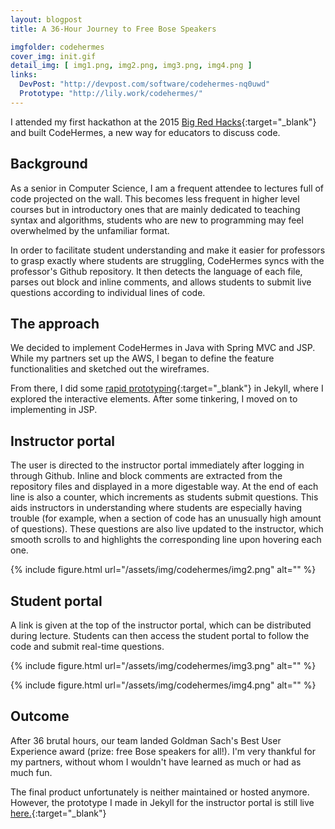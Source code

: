 ```yaml
---
layout: blogpost
title: A 36-Hour Journey to Free Bose Speakers

imgfolder: codehermes
cover_img: init.gif
detail_img: [ img1.png, img2.png, img3.png, img4.png ]
links:
  DevPost: "http://devpost.com/software/codehermes-nq0uwd"
  Prototype: "http://lily.work/codehermes/"
---
```


I attended my first hackathon at the 2015 [Big Red Hacks][brh]{:target="_blank"} and built CodeHermes, a new way for educators to discuss code.

## Background
As a senior in Computer Science, I am a frequent attendee to lectures full of code projected on the wall. This becomes less frequent in higher level courses but in introductory ones that are mainly dedicated to teaching syntax and algorithms, students who are new to programming may feel overwhelmed by the unfamiliar format.

In order to facilitate student understanding and make it easier for professors to grasp exactly where students are struggling, CodeHermes syncs with the professor's Github repository. It then detects the language of each file, parses out block and inline comments, and allows students to submit live questions according to individual lines of code.

## The approach
We decided to implement CodeHermes in Java with Spring MVC and JSP. While my partners set up the AWS, I began to define the feature functionalities and sketched out the wireframes.

<!-- {% include figure.html 
  url="/assets/img/codehermes/sketch1.jpg"
  alt="Codehermes landing sketch"
  caption="Instructor login via Github. Students receive a link." %}

{% include figure.html 
  url="/assets/img/codehermes/sketch2.jpg"
  alt="Codehermes instructor portal"
  caption="Instructor portal, with real-time questions associated with each line number" %} -->

From there, I did some [rapid prototyping][prototype]{:target="_blank"} in Jekyll, where I explored the interactive elements. After some tinkering, I moved on to implementing in JSP.

## Instructor portal
The user is directed to the instructor portal immediately after logging in through Github. Inline and block comments are extracted from the repository files and displayed in a more digestable way. At the end of each line is also a counter, which increments as students submit questions. This aids instructors in understanding where students are especially having trouble (for example, when a section of code has an unusually high amount of questions). These questions are also live updated to the instructor, which smooth scrolls to and highlights the corresponding line upon hovering each one.

{% include figure.html 
  url="/assets/img/codehermes/img2.png"
  alt="" %}

## Student portal
A link is given at the top of the instructor portal, which can be distributed during lecture. Students can then access the student portal to follow the code and submit real-time questions.

{% include figure.html 
  url="/assets/img/codehermes/img3.png"
  alt="" %}

{% include figure.html 
  url="/assets/img/codehermes/img4.png"
  alt="" %}

## Outcome
After 36 brutal hours, our team landed Goldman Sach's Best User Experience award (prize: free Bose speakers for all!). I'm very thankful for my partners, without whom I wouldn't have learned as much or had as much fun.

The final product unfortunately is neither maintained or hosted anymore. However, the prototype I made in Jekyll for the instructor portal is still live [here.][prototype]{:target="_blank"}

[brh]: http://www.bigredhacks.com/
[prototype]: http://lily.work/codehermes/
